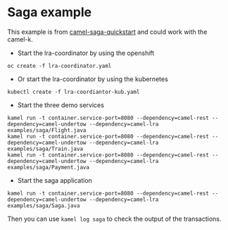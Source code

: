 # Saga example
This example is from [camel-saga-quickstart](https://github.com/nicolaferraro/camel-saga-quickstart/) and could work with the camel-k.

* Start the lra-coordinator by using the openshift
```
oc create -f lra-coordinator.yaml
```
* Or start the lra-coordinator by using the kubernetes
```
kubectl create -f lra-coordiantor-kub.yaml
```
* Start the three demo services
```
kamel run -t container.service-port=8080 --dependency=camel-rest --dependency=camel-undertow --dependency=camel-lra examples/saga/Flight.java
kamel run -t container.service-port=8080 --dependency=camel-rest --dependency=camel-undertow --dependency=camel-lra examples/saga/Train.java
kamel run -t container.service-port=8080 --dependency=camel-rest --dependency=camel-undertow --dependency=camel-lra examples/saga/Payment.java
```
* Start the saga application
```
kamel run -t container.service-port=8080 --dependency=camel-rest --dependency=camel-undertow --dependency=camel-lra examples/saga/Saga.java
```
Then you can use ```kamel log saga``` to check the output of the transactions.
